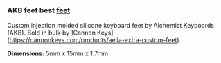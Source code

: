 ### AKB feet best [feet](https://www.youtube.com/watch?v=QLTGGp3XpmI)

Custom injection molded silicone keyboard feet by Alchemist Keyboards (AKB). Sold in bulk by ]Cannon Keys](https://cannonkeys.com/products/aella-extra-custom-feet).

**Dimensions:** 5mm x 15mm x 1.7mm
